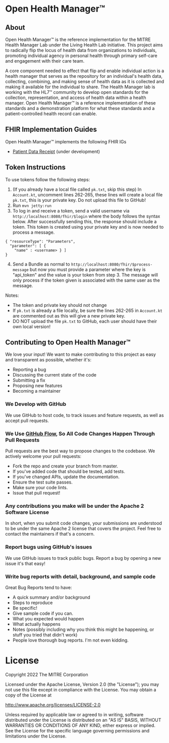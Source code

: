# Open Health Manager™

## About

Open Health Manager™ is the reference implementation for the MITRE Health Manager Lab under the Living Health Lab 
initiative. This project aims to radically flip the locus of health data from organizations
to individuals, promoting individual agency in personal health through primary self-care and 
engagement with their care team. 

A core component needed to effect that flip and enable individual action is a health manager that serves as the
repository for an individual's health data, collecting, combining, and making sense of health data as it is collected
and making it available for the individual to share. The Health Manager lab is working with the HL7™ community
to develop open standards for the collection, representation, and access of health data within a health manager.
Open Health Manager™ is a reference implementation of these standards and a demonstration platform for
what these standards and a patient-controlled health record can enable.

## FHIR Implementation Guides

Open Health Manager™ implements the following FHIR IGs
- [Patient Data Receipt](https://open-health-manager.github.io/patient-data-receipt-ig/) (under development)

## Token Instructions

To use tokens follow the following steps:
1. (If you already have a local file called `pk.txt`, skip this step) In `Account.kt`, uncomment lines 262-265, these lines will create a local file `pk.txt`, this is your private key. Do not upload this file to GitHub! 
2. Run `mvn jetty:run`
3. To log in and receive a token, send a valid username via `http://localhost:8080/fhir/$login` where the body follows the syntax below. After successfully sending this, the response should include a token. This token is created using your private key and is now needed to process a message. 
```
{ "resourceType": "Parameters",
  "parameter": [ {
    "name" : <username> } ]
}
```
4. Send a Bundle as normal to `http://localhost:8080/fhir/$process-message` but now you must provide a parameter where the key is "api_token" and the value is your token from step 3. The message will only process if the token given is associated with the same user as the message. 

Notes:
* The token and private key should not change
* If `pk.txt` is already a file locally, be sure the lines 262-265 in `Account.kt` are commented out as this will give a new private key. 
* DO NOT upload the file `pk.txt` to GitHub, each user should have their own local version!

## Contributing to Open Health Manager™

We love your input! We want to make contributing to this project as easy and transparent as possible, whether it's:

* Reporting a bug
* Discussing the current state of the code
* Submitting a fix
* Proposing new features
* Becoming a maintainer

### We Develop with GitHub

We use GitHub to host code, to track issues and feature requests, as well as accept pull requests.

### We Use [GitHub Flow](https://guides.github.com/introduction/flow/index.html), So All Code Changes Happen Through Pull Requests

Pull requests are the best way to propose changes to the codebase. We actively welcome your pull requests:

* Fork the repo and create your branch from master.
* If you've added code that should be tested, add tests.
* If you've changed APIs, update the documentation.
* Ensure the test suite passes.
* Make sure your code lints.
* Issue that pull request!

### Any contributions you make will be under the Apache 2 Software License

In short, when you submit code changes, your submissions are understood to be under the same Apache 2 license that covers the project. Feel free to contact the maintainers if that's a concern.

### Report bugs using GitHub's issues

We use GitHub issues to track public bugs. Report a bug by opening a new issue it's that easy!

### Write bug reports with detail, background, and sample code

Great Bug Reports tend to have:

* A quick summary and/or background
* Steps to reproduce
* Be specific!
* Give sample code if you can.
* What you expected would happen
* What actually happens
* Notes (possibly including why you think this might be happening, or stuff you tried that didn't work)
* People love thorough bug reports. I'm not even kidding.

# License
Copyright 2022 The MITRE Corporation

Licensed under the Apache License, Version 2.0 (the "License");
you may not use this file except in compliance with the License.
You may obtain a copy of the License at

http://www.apache.org/licenses/LICENSE-2.0

Unless required by applicable law or agreed to in writing, software
distributed under the License is distributed on an "AS IS" BASIS,
WITHOUT WARRANTIES OR CONDITIONS OF ANY KIND, either express or implied.
See the License for the specific language governing permissions and
limitations under the License.